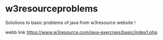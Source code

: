 # w3resourceproblems
Solutions to basic problems of java from w3resource website !

webb link https://www.w3resource.com/java-exercises/basic/index1.php
